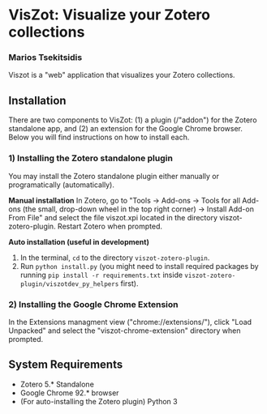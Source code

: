 # VisZot: Visualize your Zotero collections

### Marios Tsekitsidis

Viszot is a "web" application that visualizes your Zotero collections.

## Installation
There are two components to VisZot: (1) a plugin (/"addon") for the Zotero standalone app, and (2) an extension for the Google Chrome browser. Below you will find instructions on how to install each.

### 1) Installing the Zotero standalone plugin
You may install the Zotero standalone plugin either manually or programatically (automatically).

**Manual installation**
In Zotero, go to "Tools -> Add-ons -> Tools for all Add-ons (the small, drop-down wheel in the top right corner) -> Install Add-on From File" and select the file viszot.xpi located in the directory viszot-zotero-plugin. Restart Zotero when prompted.

**Auto installation (useful in development)**
1. In the terminal, `cd` to the directory `viszot-zotero-plugin`.
2. Run `python install.py` (you might need to install required packages by running `pip install -r requirements.txt` inside `viszot-zotero-plugin/viszotdev_py_helpers` first).

### 2) Installing the Google Chrome Extension
In the Extensions managment view ("chrome://extensions/"), click "Load Unpacked" and select the "viszot-chrome-extension" directory when prompted.

## System Requirements
- Zotero 5.* Standalone
- Google Chrome 92.* browser
- (For auto-installing the Zotero plugin) Python 3
